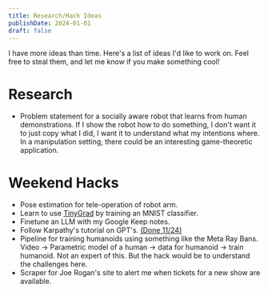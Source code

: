 ```yaml
---
title: Research/Hack Ideas
publishDate: 2024-01-01
draft: false
---
```


I have more ideas than time. 
Here's a list of ideas I'd like to work on. Feel free to steal them, and let me know if you make something cool!

# Research
- Problem statement for a socially aware robot that learns from human demonstrations. If I show the robot how to do something, I don't want it to just copy what I did, I want it to understand what my intentions where. In a manipulation setting, there could be an interesting game-theoretic application. 

# Weekend Hacks
- Pose estimation for tele-operation of robot arm. 
- Learn to use [TinyGrad](https://github.com/tinygrad/tinygrad) by training an MNIST classifier. 
- Finetune an LLM with my Google Keep notes.
- Follow Karpathy's tutorial on GPT's. [(Done 11/24)](research/ideas/hello_gpt.md)
- Pipeline for training humanoids using something like the Meta Ray Bans. Video -> Parametric model of a human -> data for humanoid -> train humanoid. Not an expert of this. But the hack would be to understand the challenges here. 
- Scraper for Joe Rogan's site to alert me when tickets for a new show are available.
  
